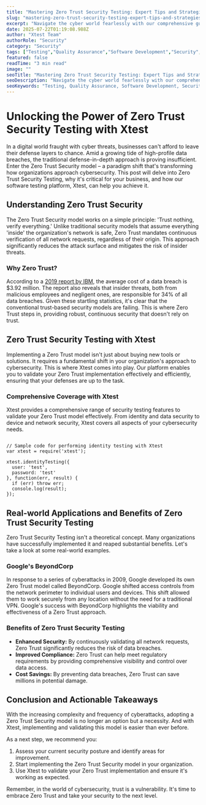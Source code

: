 ```yaml
---
title: "Mastering Zero Trust Security Testing: Expert Tips and Strategies"
slug: "mastering-zero-trust-security-testing-expert-tips-and-strategies"
excerpt: "Navigate the cyber world fearlessly with our comprehensive guide on Zero Trust Security Testing. Uncover how this revolutionary approach to cybersecurity can protect your organization from sophisticated threats, and why its becoming an industry-standard in this era of escalating cyber attacks."
date: 2025-07-22T01:19:08.988Z
author: "Xtest Team"
authorRole: "Security"
category: "Security"
tags: ["Testing","Quality Assurance","Software Development","Security","Vulnerability"]
featured: false
readTime: "3 min read"
image: ""
seoTitle: "Mastering Zero Trust Security Testing: Expert Tips and Strategies"
seoDescription: "Navigate the cyber world fearlessly with our comprehensive guide on Zero Trust Security Testing. Uncover how this revolutionary approach to cybersecurity can protect your organization from sophisticated threats, and why its becoming an industry-standard in this era of escalating cyber attacks."
seoKeywords: "Testing, Quality Assurance, Software Development, Security, Vulnerability"
---
```


# Unlocking the Power of Zero Trust Security Testing with Xtest

In a digital world fraught with cyber threats, businesses can't afford to leave their defense layers to chance. Amid a growing tide of high-profile data breaches, the traditional defense-in-depth approach is proving insufficient. Enter the Zero Trust Security model – a paradigm shift that's transforming how organizations approach cybersecurity. This post will delve into Zero Trust Security Testing, why it's critical for your business, and how our software testing platform, Xtest, can help you achieve it.

## Understanding Zero Trust Security

The Zero Trust Security model works on a simple principle: 'Trust nothing, verify everything.' Unlike traditional security models that assume everything 'inside' the organization's network is safe, Zero Trust mandates continuous verification of all network requests, regardless of their origin. This approach significantly reduces the attack surface and mitigates the risk of insider threats.

### Why Zero Trust?

According to a [2019 report by IBM](https://www.ibm.com/security/data-breach), the average cost of a data breach is $3.92 million. The report also reveals that insider threats, both from malicious employees and negligent ones, are responsible for 34% of all data breaches. Given these startling statistics, it's clear that the conventional trust-based security models are failing. This is where Zero Trust steps in, providing robust, continuous security that doesn't rely on trust.

## Zero Trust Security Testing with Xtest

Implementing a Zero Trust model isn't just about buying new tools or solutions. It requires a fundamental shift in your organization's approach to cybersecurity. This is where Xtest comes into play. Our platform enables you to validate your Zero Trust implementation effectively and efficiently, ensuring that your defenses are up to the task.

### Comprehensive Coverage with Xtest

Xtest provides a comprehensive range of security testing features to validate your Zero Trust model effectively. From identity and data security to device and network security, Xtest covers all aspects of your cybersecurity needs.

```

// Sample code for performing identity testing with Xtest
var xtest = require('xtest');

xtest.identityTesting({
  user: 'test',
  password: 'test'
}, function(err, result) {
  if (err) throw err;
  console.log(result);
});
```

## Real-world Applications and Benefits of Zero Trust Security Testing

Zero Trust Security Testing isn't a theoretical concept. Many organizations have successfully implemented it and reaped substantial benefits. Let's take a look at some real-world examples.

### Google's BeyondCorp

In response to a series of cyberattacks in 2009, Google developed its own Zero Trust model called BeyondCorp. Google shifted access controls from the network perimeter to individual users and devices. This shift allowed them to work securely from any location without the need for a traditional VPN. Google's success with BeyondCorp highlights the viability and effectiveness of a Zero Trust approach.

### Benefits of Zero Trust Security Testing

*   **Enhanced Security:** By continuously validating all network requests, Zero Trust significantly reduces the risk of data breaches.
*   **Improved Compliance:** Zero Trust can help meet regulatory requirements by providing comprehensive visibility and control over data access.
*   **Cost Savings:** By preventing data breaches, Zero Trust can save millions in potential damage.

## Conclusion and Actionable Takeaways

With the increasing complexity and frequency of cyberattacks, adopting a Zero Trust Security model is no longer an option but a necessity. And with Xtest, implementing and validating this model is easier than ever before.

As a next step, we recommend you:

1.  Assess your current security posture and identify areas for improvement.
2.  Start implementing the Zero Trust Security model in your organization.
3.  Use Xtest to validate your Zero Trust implementation and ensure it's working as expected.

Remember, in the world of cybersecurity, trust is a vulnerability. It's time to embrace Zero Trust and take your security to the next level.